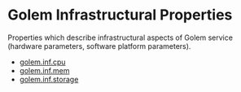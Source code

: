 # Golem Infrastructural Properties
Properties which describe infrastructural aspects of Golem service (hardware parameters, software platform parameters).

* [golem.inf.cpu](inf/cpu.md)
* [golem.inf.mem](inf/mem.md)
* [golem.inf.storage](inf/storage.md)
